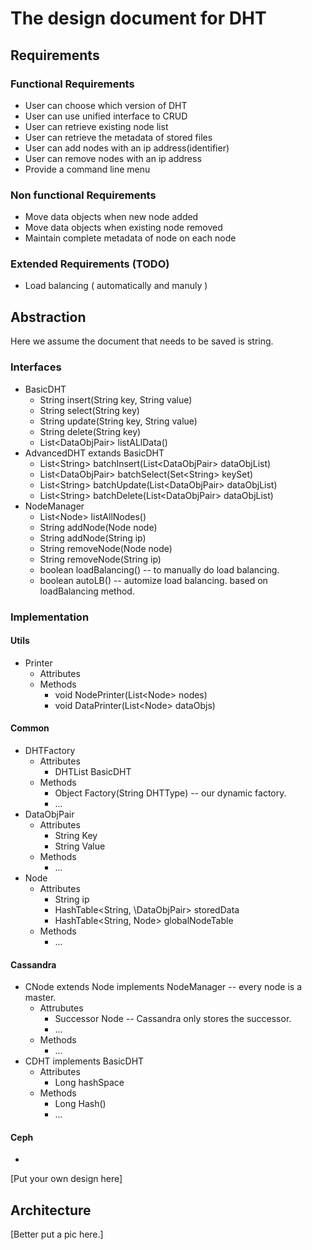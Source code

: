 # The design document for DHT
## Requirements
### Functional Requirements
* User can choose which version of DHT
* User can use unified interface to CRUD
* User can retrieve existing node list
* User can retrieve the metadata of stored files 
* User can add nodes with an ip address(identifier)
* User can remove nodes with an ip address
* Provide a command line menu
### Non functional Requirements
* Move data objects when new node added
* Move data objects when existing node removed
* Maintain complete metadata of node on each node
### Extended Requirements (TODO)
* Load balancing ( automatically and manuly )

## Abstraction
Here we assume the document that needs to be saved is string.
### Interfaces
* BasicDHT
  - String insert(String key, String value)
  - String select(String key)
  - String update(String key, String value)
  - String delete(String key)
  - List\<DataObjPair\> listALlData()
* AdvancedDHT extands BasicDHT
  - List\<String\> batchInsert(List\<DataObjPair\> dataObjList)
  - List\<DataObjPair\> batchSelect(Set\<String\> keySet)
  - List\<String\> batchUpdate(List\<DataObjPair\> dataObjList)
  - List\<String\> batchDelete(List\<DataObjPair\> dataObjList)
* NodeManager
  - List\<Node\> listAllNodes()
  - String addNode(Node node)
  - String addNode(String ip)
  - String removeNode(Node node)
  - String removeNode(String ip)
  - boolean loadBalancing() -- to manually do load balancing.
  - boolean autoLB() -- automize load balancing. based on loadBalancing method.
### Implementation
#### Utils
* Printer
  - Attributes
  - Methods
    - void NodePrinter(List\<Node\> nodes)
    - void DataPrinter(List\<Node\> dataObjs)
#### Common
* DHTFactory
  - Attributes
    - DHTList BasicDHT
  - Methods
    - Object Factory(String DHTType) -- our dynamic factory.
    - ...
* DataObjPair
  - Attributes
    - String Key
    - String Value
  - Methods
    - ...
* Node 
  - Attributes
    - String ip
    - HashTable\<String, \DataObjPair> storedData
    - HashTable<String, Node> globalNodeTable
  - Methods
    - ...
#### Cassandra
* CNode extends Node implements NodeManager -- every node is a master.
  - Attrubutes
    - Successor Node -- Cassandra only stores the successor. 
    - ...
  - Methods
    - ...
* CDHT implements BasicDHT
  - Attributes
    - Long hashSpace
  - Methods
    - Long Hash()
    - ...
#### Ceph
* 
[Put your own design here]
## Architecture 
[Better put a pic here.]